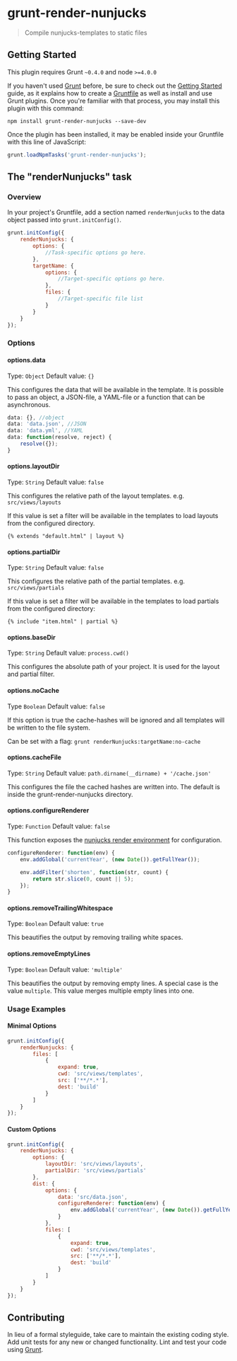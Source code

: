 # grunt-render-nunjucks

> Compile nunjucks-templates to static files

## Getting Started
This plugin requires Grunt `~0.4.0` and node `>=4.0.0`

If you haven't used [Grunt](http://gruntjs.com/) before, be sure to check out the [Getting Started](http://gruntjs.com/getting-started) guide, as it explains how to create a [Gruntfile](http://gruntjs.com/sample-gruntfile) as well as install and use Grunt plugins. Once you're familiar with that process, you may install this plugin with this command:

```shell
npm install grunt-render-nunjucks --save-dev
```

Once the plugin has been installed, it may be enabled inside your Gruntfile with this line of JavaScript:

```js
grunt.loadNpmTasks('grunt-render-nunjucks');
```

## The "renderNunjucks" task

### Overview
In your project's Gruntfile, add a section named `renderNunjucks` to the data object passed into `grunt.initConfig()`.

```js
grunt.initConfig({
    renderNunjucks: {
        options: {
            //Task-specific options go here.
        },
        targetName: {
            options: {
                //Target-specific options go here.
            },
            files: {
                //Target-specific file list
            }
        }
    }
});
```

### Options

#### options.data
Type: `Object`
Default value: `{}`

This configures the data that will be available in the template. It is possible to pass an object, a JSON-file, a YAML-file or a function that can be asynchronous.

```js
data: {}, //object
data: 'data.json', //JSON
data: 'data.yml', //YAML
data: function(resolve, reject) {
    resolve({});
}
```

#### options.layoutDir
Type: `String`
Default value: `false`

This configures the relative path of the layout templates. e.g. `src/views/layouts`

If this value is set a filter will be available in the templates  to load layouts from the configured directory.

`{% extends "default.html" | layout %}`

#### options.partialDir
Type: `String`
Default value: `false`

This configures the relative path of the partial templates. e.g. `src/views/partials`

If this value is set a filter will be available in the templates  to load partials from the configured directory:

`{% include "item.html" | partial %}`

#### options.baseDir
Type: `String`
Default value: `process.cwd()`

This configures the absolute path of your project. It is used for the layout and partial filter.

#### options.noCache
Type `Boolean`
Default value: `false`

If this option is true the cache-hashes will be ignored and all templates will be written to the file system.

Can be set with a flag: `grunt renderNunjucks:targetName:no-cache`

#### options.cacheFile
Type: `String`
Default value: `path.dirname(__dirname) + '/cache.json'`

This configures the file the cached hashes are written into. The default is inside the grunt-render-nunjucks directory.

#### options.configureRenderer
Type: `Function`
Default value: `false`

This function exposes the [nunjucks render environment](https://mozilla.github.io/nunjucks/api.html#environment) for configuration.
```js
configureRenderer: function(env) {
    env.addGlobal('currentYear', (new Date()).getFullYear());

    env.addFilter('shorten', function(str, count) {
        return str.slice(0, count || 5);
    });
}
```

#### options.removeTrailingWhitespace
Type: `Boolean`
Default value: `true`

This beautifies the output by removing trailing white spaces.

#### options.removeEmptyLines
Type: `Boolean`
Default value: `'multiple'`

This beautifies the output by removing empty lines. A special case is the value `multiple`. This value merges multiple empty lines into one.

### Usage Examples

#### Minimal Options

```js
grunt.initConfig({
    renderNunjucks: {
        files: [
            {
                expand: true,
                cwd: 'src/views/templates',
                src: ['**/*.*'],
                dest: 'build'
            }
        ]
    }
});
```

#### Custom Options

```js
grunt.initConfig({
    renderNunjucks: {
        options: {
            layoutDir: 'src/views/layouts',
            partialDir: 'src/views/partials'
        },
        dist: {
            options: {
                data: 'src/data.json',
                configureRenderer: function(env) {
                    env.addGlobal('currentYear', (new Date()).getFullYear());
                }
            },
            files: [
                {
                    expand: true,
                    cwd: 'src/views/templates',
                    src: ['**/*.*'],
                    dest: 'build'
                }
            ]
        }
    }
});
```

## Contributing
In lieu of a formal styleguide, take care to maintain the existing coding style. Add unit tests for any new or changed functionality. Lint and test your code using [Grunt](http://gruntjs.com/).
